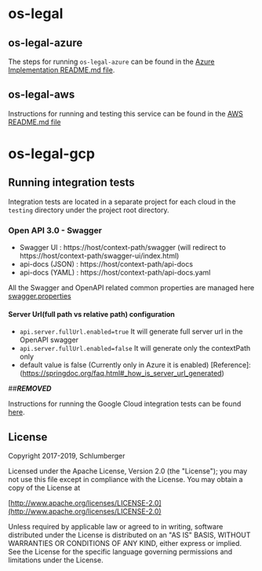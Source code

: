 # os-legal

## os-legal-azure

The steps for running `os-legal-azure` can be found in the [Azure Implementation README.md file](./provider/legal-azure/README.md).

## os-legal-aws

Instructions for running and testing this service can be found in the [AWS README.md file](./provider/legal-aws/README.md)

# os-legal-gcp

## Running integration tests
Integration tests are located in a separate project for each cloud in the ```testing``` directory under the project root directory.

### Open API 3.0 - Swagger
- Swagger UI : https://host/context-path/swagger (will redirect to https://host/context-path/swagger-ui/index.html)
- api-docs (JSON) : https://host/context-path/api-docs
- api-docs (YAML) : https://host/context-path/api-docs.yaml

All the Swagger and OpenAPI related common properties are managed here [swagger.properties](./legal-core/src/main/resources/swagger.properties)

#### Server Url(full path vs relative path) configuration
- `api.server.fullUrl.enabled=true` It will generate full server url in the OpenAPI swagger
- `api.server.fullUrl.enabled=false` It will generate only the contextPath only
- default value is false (Currently only in Azure it is enabled)
[Reference]:(https://springdoc.org/faq.html#_how_is_server_url_generated) 

##***REMOVED***

Instructions for running the Google Cloud integration tests can be found [here](./provider/legal-gc/README.md).

## License
Copyright 2017-2019, Schlumberger

Licensed under the Apache License, Version 2.0 (the "License");
you may not use this file except in compliance with the License.
You may obtain a copy of the License at 

[http://www.apache.org/licenses/LICENSE-2.0](http://www.apache.org/licenses/LICENSE-2.0)

Unless required by applicable law or agreed to in writing, software
distributed under the License is distributed on an "AS IS" BASIS,
WITHOUT WARRANTIES OR CONDITIONS OF ANY KIND, either express or implied.
See the License for the specific language governing permissions and
limitations under the License.
